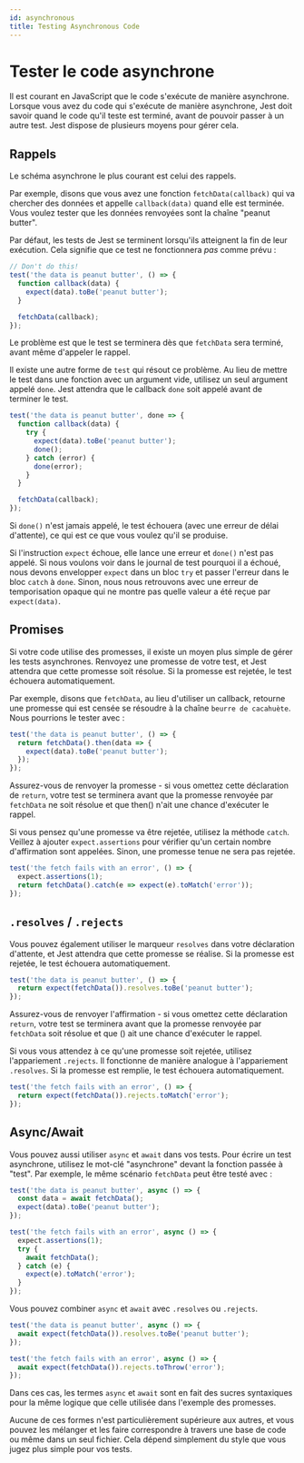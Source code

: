 ```yaml
---
id: asynchronous
title: Testing Asynchronous Code
---
```


# Tester le code asynchrone

Il est courant en JavaScript que le code s'exécute de manière asynchrone. Lorsque vous avez du code qui s'exécute de manière asynchrone, Jest doit savoir quand le code qu'il teste est terminé, avant de pouvoir passer à un autre test. Jest dispose de plusieurs moyens pour gérer cela.

## Rappels

Le schéma asynchrone le plus courant est celui des rappels.

Par exemple, disons que vous avez une fonction `fetchData(callback)` qui va chercher des données et appelle `callback(data)` quand elle est terminée. Vous voulez tester que les données renvoyées sont la chaîne "peanut butter".

Par défaut, les tests de Jest se terminent lorsqu'ils atteignent la fin de leur exécution. Cela signifie que ce test ne fonctionnera _pas_ comme prévu :

```js
// Don't do this!
test('the data is peanut butter', () => {
  function callback(data) {
    expect(data).toBe('peanut butter');
  }

  fetchData(callback);
});
```

Le problème est que le test se terminera dès que `fetchData` sera terminé, avant même d'appeler le rappel.

Il existe une autre forme de `test` qui résout ce problème. Au lieu de mettre le test dans une fonction avec un argument vide, utilisez un seul argument appelé `done`. Jest attendra que le callback `done` soit appelé avant de terminer le test.

```js
test('the data is peanut butter', done => {
  function callback(data) {
    try {
      expect(data).toBe('peanut butter');
      done();
    } catch (error) {
      done(error);
    }
  }

  fetchData(callback);
});
```

Si `done()` n'est jamais appelé, le test échouera (avec une erreur de délai d'attente), ce qui est ce que vous voulez qu'il se produise.

Si l'instruction `expect` échoue, elle lance une erreur et `done()` n'est pas appelé. Si nous voulons voir dans le journal de test pourquoi il a échoué, nous devons envelopper `expect` dans un bloc `try` et passer l'erreur dans le bloc `catch` à `done`. Sinon, nous nous retrouvons avec une erreur de temporisation opaque qui ne montre pas quelle valeur a été reçue par `expect(data)`.

## Promises

Si votre code utilise des promesses, il existe un moyen plus simple de gérer les tests asynchrones. Renvoyez une promesse de votre test, et Jest attendra que cette promesse soit résolue. Si la promesse est rejetée, le test échouera automatiquement.

Par exemple, disons que `fetchData`, au lieu d'utiliser un callback, retourne une promesse qui est censée se résoudre à la chaîne ``beurre de cacahuète``. Nous pourrions le tester avec :

```js
test('the data is peanut butter', () => {
  return fetchData().then(data => {
    expect(data).toBe('peanut butter');
  });
});
```
Assurez-vous de renvoyer la promesse - si vous omettez cette déclaration de `return`, votre test se terminera avant que la promesse renvoyée par `fetchData` ne soit résolue et que then() n'ait une chance d'exécuter le rappel.

Si vous pensez qu'une promesse va être rejetée, utilisez la méthode `catch`. Veillez à ajouter `expect.assertions` pour vérifier qu'un certain nombre d'affirmation sont appelées. Sinon, une promesse tenue ne sera pas rejetée.

```js
test('the fetch fails with an error', () => {
  expect.assertions(1);
  return fetchData().catch(e => expect(e).toMatch('error'));
});
```

## `.resolves` / `.rejects`

Vous pouvez également utiliser le marqueur `resolves` dans votre déclaration d'attente, et Jest attendra que cette promesse se réalise. Si la promesse est rejetée, le test échouera automatiquement.

```js
test('the data is peanut butter', () => {
  return expect(fetchData()).resolves.toBe('peanut butter');
});
```

Assurez-vous de renvoyer l'affirmation - si vous omettez cette déclaration `return`, votre test se terminera avant que la promesse renvoyée par `fetchData` soit résolue et que () ait une chance d'exécuter le rappel.

Si vous vous attendez à ce qu'une promesse soit rejetée, utilisez l'appariement `.rejects`. Il fonctionne de manière analogue à l'appariement `.resolves`. Si la promesse est remplie, le test échouera automatiquement.

```js
test('the fetch fails with an error', () => {
  return expect(fetchData()).rejects.toMatch('error');
});
```

## Async/Await

Vous pouvez aussi utiliser `async` et `await` dans vos tests. Pour écrire un test asynchrone, utilisez le mot-clé "asynchrone" devant la fonction passée à "test". Par exemple, le même scénario `fetchData` peut être testé avec :


```js
test('the data is peanut butter', async () => {
  const data = await fetchData();
  expect(data).toBe('peanut butter');
});

test('the fetch fails with an error', async () => {
  expect.assertions(1);
  try {
    await fetchData();
  } catch (e) {
    expect(e).toMatch('error');
  }
});
```

Vous pouvez combiner `async` et `await` avec `.resolves` ou `.rejects`.

```js
test('the data is peanut butter', async () => {
  await expect(fetchData()).resolves.toBe('peanut butter');
});

test('the fetch fails with an error', async () => {
  await expect(fetchData()).rejects.toThrow('error');
});
```

Dans ces cas, les termes `async` et `await` sont en fait des sucres syntaxiques pour la même logique que celle utilisée dans l'exemple des promesses.

Aucune de ces formes n'est particulièrement supérieure aux autres, et vous pouvez les mélanger et les faire correspondre à travers une base de code ou même dans un seul fichier. Cela dépend simplement du style que vous jugez plus simple pour vos tests.
